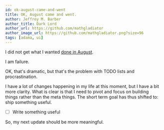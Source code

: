 ```yaml
---
id: ok-august-came-and-went
title: OK, August came and went.
author: Jeffrey M. Barber
author_title: Dark Lord
author_url: https://github.com/mathgladiator
author_image_url: https://github.com/mathgladiator.png?size=96
tags: [adama, ui]
---
```


I did not get what I wanted [done in August](/blog/august-goal).

I am failure.

OK, that's dramatic, but that's the problem with TODO lists and procrastination.

I have a lot of changes happening in my life at this moment, but I have a bit more clarity. What is clear is that I need to pivot and focus on building things rather than the meta things. The short term goal has thus shifted to: ship something useful.

- [ ] Write something useful

So, my next update should be more meaningful.

